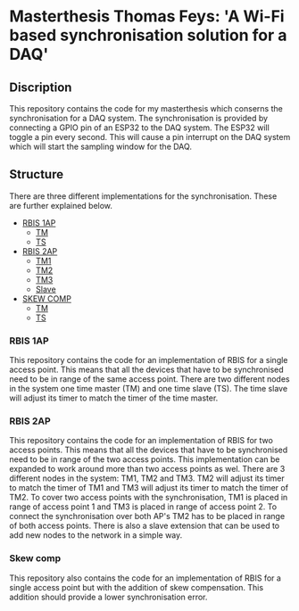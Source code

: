 # Masterthesis Thomas Feys: 'A Wi-Fi based synchronisation solution for a DAQ'
## Discription
This repository contains the code for my masterthesis which conserns the synchronisation for a DAQ system. 
The synchronisation is provided by connecting a GPIO pin of an ESP32 to the DAQ system. The ESP32 will
toggle a pin every second. This will cause a pin interrupt on the DAQ system which will start the sampling
window for the DAQ. 

## Structure
There are three different implementations for the synchronisation. These are further explained below.
- [RBIS 1AP](RBIS_1AP)
  * [TM](RBIS_1AP/TM)
  * [TS](RBIS_1AP/TS)
- [RBIS 2AP](RBIS_2AP)
  * [TM1](RBIS_2AP/TM1)
  * [TM2](RBIS_2AP/TM2)
  * [TM3](RBIS_2AP/TM3)
  * [Slave](RBIS_2AP/SLAVE)
- [SKEW COMP](skew_comp)
  * [TM](skew_comp/TM)
  * [TS](skew_comp/TS)



### RBIS 1AP
This repository contains the code for an implementation of RBIS for a single access point. This means
that all the devices that have to be synchronised need to be in range of the same access point. 
There are two different nodes in the system one time master (TM) and one time slave (TS). The time slave
will adjust its timer to match the timer of the time master. 

### RBIS 2AP
This repository contains the code for an implementation of RBIS for two access points. This means
that all the devices that have to be synchronised need to be in range of the two access points. This implementation
can be expanded to work around more than two access points as wel. 
There are 3 different nodes in the system: TM1, TM2 and TM3. TM2 will adjust its timer to match the timer of
TM1 and TM3 will adjust its timer to match the timer of TM2. To cover two access points with the synchronisation,
TM1 is placed in range of access point 1 and TM3 is placed in range of access point 2. To connect the synchronisation
over both AP's TM2 has to be placed in range of both access points. There is also a slave extension that can be used 
to add new nodes to the network in a simple way.

### Skew comp
This repository also contains the code for an implementation of RBIS for a single access point but with the addition 
of skew compensation. This addition should provide a lower synchronisation error. 
